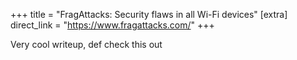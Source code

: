 +++
title = "FragAttacks: Security flaws in all Wi-Fi devices"
[extra]
direct_link = "https://www.fragattacks.com/"
+++

Very cool writeup, def check this out
